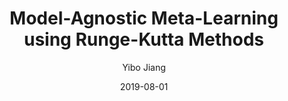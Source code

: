 ---
layout: post
title:  "Model-Agnostic Meta-Learning using Runge-Kutta Methods"
date:   2019-08-01
categories: research
author: "Yibo Jiang"
authors: "Daniel Jiwoong Im, <strong>Yibo Jiang</strong>, Nakul Verma"
venue: "arxiv Preprint"
arxiv: https://arxiv.org/abs/1910.07368
---